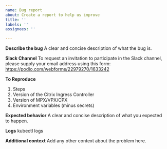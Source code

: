 ```yaml
---
name: Bug report
about: Create a report to help us improve
title: ''
labels: ''
assignees: ''

---
```


**Describe the bug**
A clear and concise description of what the bug is.

**Slack Channel**
To request an invitation to participate in the Slack channel, please supply your email address using this form: https://podio.com/webforms/22979270/1633242

**To Reproduce**
1. Steps
2. Version of the Citrix Ingress Controller
3. Version of MPX/VPX/CPX
4. Environment variables (minus secrets)

**Expected behavior**
A clear and concise description of what you expected to happen.

**Logs**
kubectl logs

**Additional context**
Add any other context about the problem here.
